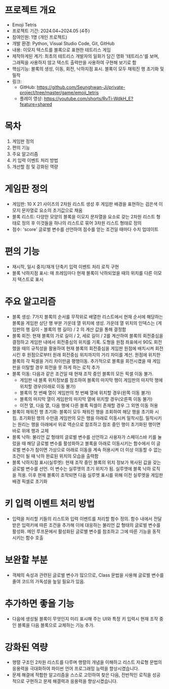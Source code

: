 # 프로젝트 개요
- Emoji Tetris
- 프로젝트 기간: 2024.04~2024.05 (4주)
- 참여인원: 1명 (개인 프로젝트)
- 개발 환경: Python, Visual Studio Code, Git, GitHub
- 내용: 이모지 텍스트를 블록으로 표현한 테트리스 게임
- 제작하게된 계기: 최초의 테트리스 개발자의 일화가 담긴 영화 '테트리스'를 보며, 그래픽을 사용하지 않고 텍스트 출력만을 사용하여 구현해 보기로 함
- 핵심기능: 블록의 생성, 이동, 회전, 낙하지점 표시. 블록이 모두 채워진 행 초기화 및 밀착
- 링크:
  - GitHub: https://github.com/Seunghwan-Ji/private-project/tree/master/game/emoji_tetris
  - 플레이 영상: https://youtube.com/shorts/RvTi-WdkH_E?feature=shared

# 목차
1. 게임판 정의
2. 편의 기능
3. 주요 알고리즘
4. 키 입력 이벤트 처리 방법
5. 개선할 점 및 강화된 역량

# 게임판 정의
- 게임판: 10 X 21 사이즈의 2차원 리스트 생성 후 게임판 배경을 표현하는 검은색 이모지 문자열로 요소의 초기값으로 채움
- 블록 리스트: 다양한 모양의 블록을 이모지 문자열을 요소로 갖는 2차원 리스트 형태로 정의 후 이것들을 하나의 리스트로 묶어 3차원 리스트 형태로 정의
- 점수: 'score' 글로벌 변수를 선언하여 점수를 얻는 조건일 때마다 수치 업데이트

# 편의 기능
- 재시작, 일시 중지/재개 단축키 입력 이벤트 처리 로직 구현
- 블록 낙하지점 표시: 매 프레임마다 현재 블록이 낙하되었을 때의 위치를 다른 이모지 텍스트로 표시

# 주요 알고리즘
- 블록 생성: 7가지 블록의 순서를 무작위로 배열한 리스트에서 현재 순서에 해당하는 블록을 게임판 상단 행 부분 가운데 열 위치에 생성. 가운데 열 위치의 인덱스는 (게임판의 행 길이 - 블록의 행 길이) / 2 의 계산 값을 통해 결정함
- 블록 회전: 현재 블록의 가로 길이 / 2, 세로 길이 / 2를 계산하여 블록의 회전중심을 결정하고 게임판 내에서 회전중심의 위치를 기록. 도형을 원점 좌표에서 90도 회전했을 때의 규칙성을 활용하여 현재 블록의 회전중심을 게임판 원점에 배치시켜 회전 시킨 후 원점으로부터 원래 회전중심 위치까지의 거리 차이를 계산. 원점에 위치한 블록의 각 픽셀을 거리 차이만큼 평행이동. 추가적으로 블록을 회전시켰을 때 게임판을 이탈할 경우 회전을 못 하게 하는 로직 추가
- 블록 이동:
  다음과 같은 조건일 때 현재 조작 중인 블록의 모든 픽셀 이동 불가.
  - 게임판 내 블록 위치정보를 참조하여 블록의 마지막 행이 게임판의 마지막 행에 위치할 경우(아래로 이동 불가)
  - 블록의 첫 번째 열이 게임판의 첫 번째 열에 위치할 경우(왼쪽 이동 불가)
  - 블록의 마지막 열이 게임판의 마지막 열에 위치할 경우(오른쪽 이동 불가)
  - 이전 열, 다음 열, 다음 행에 다른 블록 픽셀이 존재할 경우
  그 외엔 이동 허용
- 블록이 채워진 행 초기화: 블록이 모두 채워진 행을 조회하여 해당 행을 초기화 시킴. 초기화된 행의 수만큼 게임판의 모든 행을 아래로 이동시켜 밀착시킴. 밀착시키는 원리는 행을 아래에서 위로 역순으로 참조하고 참조 중인 행이 초기화된 행이면 바로 위에 행과 교체
- 블록 낙하: 불리언 값 형태의 글로벌 변수를 선언하고 사용자가 스페이스바 키를 눌렀을 때 해당 글로벌 변수를 활성화하고 블록을 아래로 이동시키는 함수에서 이 글로벌 변수가 참이면 가상으로 아래로 이동을 계속 허용시켜 더 이상 이동할 수 없는 조건이 될 때 낙하 완료된 위치의 모습을 출력함
- 블록 낙하지점 표시(실루엣): 현재 조작 중인 블록의 위치 정보가 복사된 값을 갖는 글로벌 변수를 선언. 이 변수는 실루엣의 초기 위치가 됨. 실루엣에 블록 낙하 로직을 적용. 이후 현재 블록이 조작되면 다음 실루엣 표시를 위해 이전 실루엣을 게임판 배경 픽셀로 초기화

# 키 입력 이벤트 처리 방법
- 입력을 처리할 키들의 리스트와 입력 이벤트를 처리할 함수 정의. 함수 내에서 전달받은 입력키에 따른 조건을 추가해 이에 대응하는 불리언 값 형태의 글로벌 변수를 활성화. 메인 루프문에서 활성화된 글로별 변수를 참조하고 그에 따른 기능을 동작시키는 함수 호출

# 보완할 부분
- 객체의 속성과 관련된 글로벌 변수가 많으므로, Class 문법을 사용해 글로벌 변수를 줄여 코드의 가독성을 높일 필요가 있음.
# 추가하면 좋을 기능
- 다음에  생성될 블록이 무엇인지 미리 표시해 주는 UI와 특정 키 입력시 현재 조작 중인 블록을 다음 블록으로 교체하는 기능 추가.
# 강화된 역량
- 행렬 구조인 2차원 리스트를 다루며 행렬의 개념을 이해하고 리스트 자료형 문법의 응용력을 극대화하여 파이썬 언어 프로그래밍 능력을 향상시켰습니다.
- 문제 해결에 적합한 알고리즘을 스스로 고민하여 찾은 다음, 전반적인 로직을 성공적으로 구현하고 문제 해결력과 응용력을 향상시켰습니다.